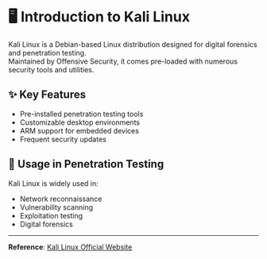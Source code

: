 # 🖥 Introduction to Kali Linux

Kali Linux is a Debian-based Linux distribution designed for digital forensics and penetration testing.  
Maintained by Offensive Security, it comes pre-loaded with numerous security tools and utilities.

## ✨ Key Features
- Pre-installed penetration testing tools
- Customizable desktop environments
- ARM support for embedded devices
- Frequent security updates

## 📌 Usage in Penetration Testing
Kali Linux is widely used in:
- Network reconnaissance
- Vulnerability scanning
- Exploitation testing
- Digital forensics

---

**Reference**: [Kali Linux Official Website](https://www.kali.org/)
